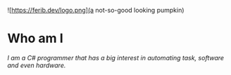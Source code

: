 ![https://ferib.dev/logo.png](a not-so-good looking pumpkin)
# Who am I
*I am a C# programmer that has a big interest in automating task, software and even hardware.*
